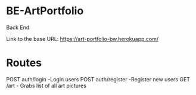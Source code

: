 # BE-ArtPortfolio
Back End 

Link to the base URL: https://art-portfolio-bw.herokuapp.com/

# Routes

POST auth/login -Login users
POST auth/register -Register new users
GET /art - Grabs list of all art pictures